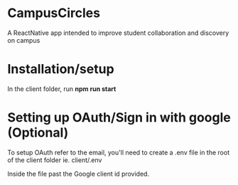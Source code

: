 # CampusCircles
A ReactNative app intended to improve student collaboration and discovery on campus

# Installation/setup
In the client folder, run **npm run start**

# Setting up OAuth/Sign in with google (Optional)
To setup OAuth refer to the email, you'll need to create a .env file in the root of the client folder
ie. client/.env 

Inside the file past the Google client id provided.
